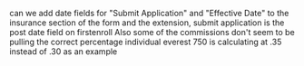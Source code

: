 can we add date fields for "Submit Application" and "Effective Date" to the insurance section of the form and the extension, submit application is the post date field on firstenroll
Also some of the commissions don't seem to be pulling the correct percentage individual everest 750 is calculating at .35 instead of .30 as an example